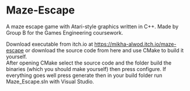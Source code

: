 # Maze-Escape
A maze escape game with Atari-style graphics written in C++. Made by Group B for the Games Engineering coursework.  

Download executable from itch.io at https://mikha-alwod.itch.io/maze-escape or download the source code from here and use CMake to build it yourself.  
After opening CMake select the source code and the folder build the binaries (which you should make yourself) then press configure. If everything goes well press generate then in your build folder run Maze_Escape.sln with Visual Studio.
